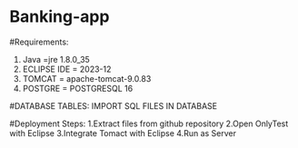 # Banking-app


#Requirements:
1. Java =jre 1.8.0_35
2. ECLIPSE IDE = 2023-12
3. TOMCAT = apache-tomcat-9.0.83
4. POSTGRE = POSTGRESQL 16

#DATABASE TABLES:
IMPORT SQL FILES IN DATABASE


#Deployment Steps:
1.Extract files from github repository
2.Open OnlyTest with Eclipse 
3.Integrate Tomact with Eclipse
4.Run as Server
